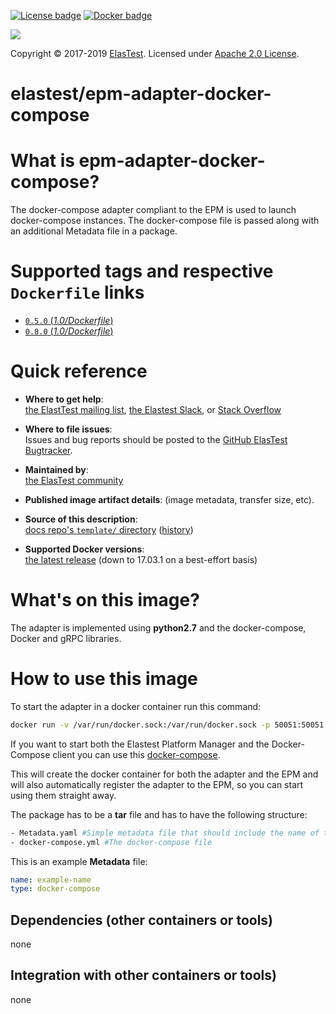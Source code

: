 [![License badge](https://img.shields.io/badge/license-Apache2-orange.svg)](http://www.apache.org/licenses/LICENSE-2.0)
[![Docker badge](https://img.shields.io/docker/pulls/elastest/epm-adapter-docker-compose.svg)](https://hub.docker.com/r/elastests/epm-adapter-docker-compose/)

<!-- Elastest logo -->
[![][ElasTest Logo]][ElasTest]

Copyright © 2017-2019 [ElasTest]. Licensed under [Apache 2.0 License].

elastest/epm-adapter-docker-compose
==============================

What is epm-adapter-docker-compose?
==============================

The docker-compose adapter compliant to the EPM is used to launch docker-compose instances. The docker-compose file is passed along with an additional Metadata file in a package. 

# Supported tags and respective `Dockerfile` links
-	[`0.5.0` (*1.0/Dockerfile*)](https://github.com/tub-elastest/epm-adapter-docker-compose/blob/0.5.0/Dockerfile)
-	[`0.8.0` (*1.0/Dockerfile*)](https://github.com/tub-elastest/epm-adapter-docker-compose/blob/0.8.0/Dockerfile)

# Quick reference

-	**Where to get help**:  
	[the ElastTest mailing list][ElasTest Public Mailing List], [the Elastest Slack][ElasTest Slack], or [Stack Overflow][StackOverflow]

-	**Where to file issues**:  
	Issues and bug reports should be posted to the [GitHub ElasTest Bugtracker].

-	**Maintained by**:  
	[the ElasTest community](https://github.com/elastest)

-	**Published image artifact details**:
	(image metadata, transfer size, etc).

-	**Source of this description**:  
	[docs repo's `template/` directory](https://github.com/tub-elastest/epm-adapter-docker-compose/blob/master/docs/Docker-epm-adapter-docker-compose.md) ([history](https://github.com//tub-elastest/epm-adapter-docker-compose/commits/master/docs/Docker-epm-adapter-docker-compose.md))

-	**Supported Docker versions**:  
	[the latest release](https://github.com/docker/docker/releases/latest) (down to 17.03.1 on a best-effort basis)

# What's on this image?


The adapter is implemented using **python2.7** and the docker-compose, Docker and gRPC libraries.


# How to use this image


To start the adapter in a docker container run this command:
```bash
docker run -v /var/run/docker.sock:/var/run/docker.sock -p 50051:50051 --expose 50051 -i -t epm-adapter-docker-compose
```

If you want to start both the Elastest Platform Manager and the Docker-Compose client you can use this [docker-compose](https://github.com/elastest/elastest-platform-manager/blob/master/docker-compose-epm.yml).



This will create the docker container for both the adapter and the EPM and will also automatically register the adapter to the EPM, so you can start using them straight away.


The package has to be a **tar** file and has to have the following structure:

```bash
- Metadata.yaml #Simple metadata file that should include the name of the package
- docker-compose.yml #The docker-compose file
```

This is an example **Metadata** file:
```yaml
name: example-name
type: docker-compose
```

## Dependencies (other containers or tools)


none


## Integration with other containers or tools)


none

[Apache 2.0 License]: http://www.apache.org/licenses/LICENSE-2.0
[ElasTest]: http://elastest.io/
[ElasTest Logo]: http://elastest.io/images/logos_elastest/elastest-logo-gray-small.png
[ElasTest Twitter]: https://twitter.com/elastestio
[GitHub ElasTest Group]: https://github.com/elastest
[GitHub ElasTest Bugtracker]: https://github.com/elastest/bugtracker
[ElasTest Public Mailing List]: https://groups.google.com/forum/#!forum/elastest-users
[StackOverflow]: http://stackoverflow.com/questions/tagged/elastest
[ElasTest Slack]: elastest.slack.com
